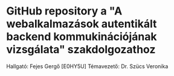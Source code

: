 # GitHub repository a "A webalkalmazások autentikált backend kommukinációjának vizsgálata" szakdolgozathoz
Hallgató: Fejes Gergő [E0HY5U] Témavezető: Dr. Szücs Veronika
